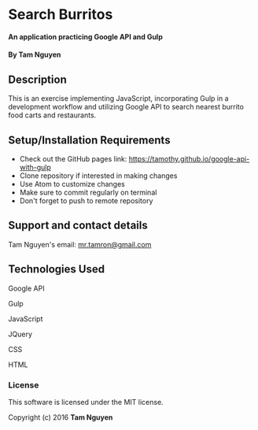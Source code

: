# Search Burritos

#### An application practicing Google API and Gulp

#### By Tam Nguyen

## Description

This is an exercise implementing JavaScript, incorporating Gulp in a development workflow and utilizing Google API to search nearest burrito food carts and restaurants.

## Setup/Installation Requirements

* Check out the GitHub pages link: https://tamothy.github.io/google-api-with-gulp
* Clone repository if interested in making changes
* Use Atom to customize changes
* Make sure to commit regularly on terminal
* Don't forget to push to remote repository

## Support and contact details

Tam Nguyen's email: mr.tamron@gmail.com

## Technologies Used

Google API

Gulp

JavaScript

JQuery

CSS

HTML

### License

This software is licensed under the MIT license.

Copyright (c) 2016 **Tam Nguyen**
